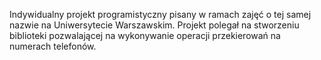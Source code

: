 Indywidualny projekt programistyczny pisany w
ramach zajęć o tej samej nazwie na Uniwersytecie Warszawskim. Projekt polegał na stworzeniu
biblioteki pozwalającej na wykonywanie operacji przekierowań na numerach telefonów.

